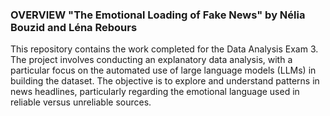 ### OVERVIEW "The Emotional Loading of Fake News" by Nélia Bouzid and Léna Rebours

This repository contains the work completed for the Data Analysis Exam 3. The project involves conducting an explanatory data analysis, with a particular focus on the automated use of large language models (LLMs) in building the dataset. The objective is to explore and understand patterns in news headlines, particularly regarding the emotional language used in reliable versus unreliable sources.
